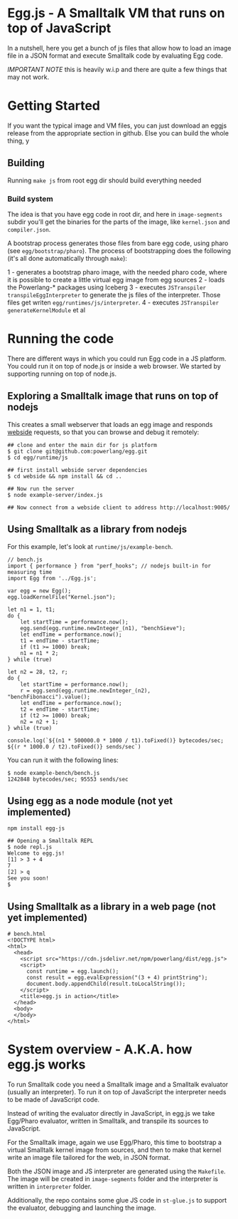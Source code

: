 # Egg.js - A Smalltalk VM that runs on top of JavaScript

In a nutshell, here you get a bunch of js files that allow how to load an image file in a JSON format and execute Smalltalk code by evaluating Egg code.

*IMPORTANT NOTE* this is heavily w.i.p and there are quite a few things that may not work.

# Getting Started


If you want the typical image and VM files, you can just download an eggjs release from the appropriate
section in github. Else you can build the whole thing, y

## Building

Running `make js` from root egg dir should build everything needed


### Build system

The idea is that you have egg code in root dir, and here in `image-segments` subdir you'll get the binaries for
the parts of the image, like `kernel.json` and `compiler.json`.

A bootstrap process generates those files from bare egg code, using pharo (see `egg/bootstrap/pharo`). The process
of bootstrapping does the following (it's all done automatically through `make`):

1 - generates a bootstrap pharo image, with the needed pharo code, where it is possible to create a little virtual egg image from egg sources
2 - loads the Powerlang-* packages using Iceberg
3 - executes `JSTranspiler transpileEggInterpreter` to generate the js files of the interpreter. Those files get
    writen `egg/runtimes/js/interpreter`.
4 - executes `JSTranspiler generateKernelModule` et al

# Running the code

There are different ways in which you could run Egg code in a JS platform. You could
run it on top of node.js or inside a web browser. We started by supporting
running on top of node.js.


## Exploring a Smalltalk image that runs on top of nodejs

This creates a small webserver that loads an egg image and responds [webside](https://github.com/guillermoamaral/Webside)
requests, so that you can browse and debug it remotely:


    ## clone and enter the main dir for js platform
    $ git clone git@github.com:powerlang/egg.git
    $ cd egg/runtime/js

    ## first install webside server dependencies
    $ cd webside && npm install && cd .. 

    ## Now run the server
    $ node example-server/index.js

    ## Now connect from a webside client to address http://localhost:9005/

## Using Smalltalk as a library from nodejs

For this example, let's look at `runtime/js/example-bench`.

    // bench.js
    import { performance } from "perf_hooks"; // nodejs built-in for measuring time
    import Egg from '../Egg.js';

    var egg = new Egg();
    egg.loadKernelFile("Kernel.json");

    let n1 = 1, t1;
    do {
        let startTime = performance.now();
        egg.send(egg.runtime.newInteger_(n1), "benchSieve");
        let endTime = performance.now();
        t1 = endTime - startTime;
        if (t1 >= 1000) break;
        n1 = n1 * 2;
    } while (true)

    let n2 = 28, t2, r;
    do {
        let startTime = performance.now();
        r = egg.send(egg.runtime.newInteger_(n2), "benchFibonacci").value();
        let endTime = performance.now();
        t2 = endTime - startTime;
        if (t2 >= 1000) break;
        n2 = n2 + 1;
    } while (true)

    console.log(`${(n1 * 500000.0 * 1000 / t1).toFixed()} bytecodes/sec; ${(r * 1000.0 / t2).toFixed()} sends/sec`)
      

You can run it with the following lines:

    $ node example-bench/bench.js
    1242848 bytecodes/sec; 95553 sends/sec

## Using egg as a node module (not yet implemented)

    npm install egg-js

    ## Opening a Smalltalk REPL
    $ node repl.js
    Welcome to egg.js!
    [1] > 3 + 4
    7
    [2] > q
    See you soon!
    $


## Using Smalltalk as a library in a web page (not yet implemented)

    # bench.html
    <!DOCTYPE html>
    <html>
      <head>
        <script src="https://cdn.jsdelivr.net/npm/powerlang/dist/egg.js">
        <script>
          const runtime = egg.launch();
          const result = egg.evalExpression("(3 + 4) printString");
          document.body.appendChild(result.toLocalString());
        </script>
        <title>egg.js in action</title>
      </head>
      <body>
      </body>
    </html>

# System overview - A.K.A. how egg.js works

To run Smalltalk code you need a Smalltalk image and a Smalltalk evaluator (usually an interpreter).
To run it on top of JavaScript the interpreter needs to be made of JavaScript code.

Instead of writing the evaluator directly in JavaScript, in egg.js we take Egg/Pharo evaluator, written in Smalltalk, and transpile its sources to JavaScript.

For the Smalltalk image, again we use Egg/Pharo, this time to bootstrap a virtual Smalltalk kernel image from sources, and then to make that kernel write an image file tailored for the web, in JSON format.

Both the JSON image and JS interpreter are generated using the `Makefile`. The image will be created in `image-segments` folder and the interpreter is written in `interpreter` folder.

Additionally, the repo contains some glue JS code in `st-glue.js` to support the evaluator, debugging and launching the image.


